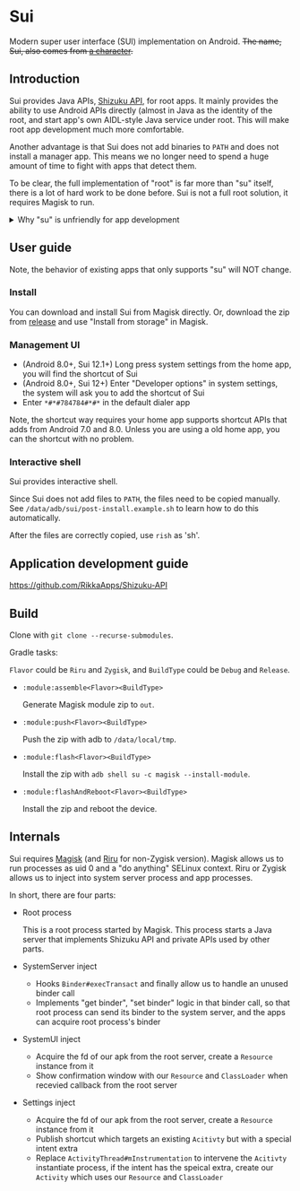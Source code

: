 # Sui

Modern super user interface (SUI) implementation on Android. <del>The name, Sui, also comes from [a character](https://www.pixiv.net/artworks/71435059).</del>

## Introduction

Sui provides Java APIs, [Shizuku API](https://github.com/RikkaApps/Shizuku-API), for root apps. It mainly provides the ability to use Android APIs directly (almost in Java as the identity of the root, and start app's own AIDL-style Java service under root. This will make root app development much more comfortable.

Another advantage is that Sui does not add binaries to `PATH` and does not install a manager app. This means we no longer need to spend a huge amount of time to fight with apps that detect them.

To be clear, the full implementation of "root" is far more than "su" itself, there is a lot of hard work to be done before. Sui is not a full root solution, it requires Magisk to run.

<details>
  <summary>Why "su" is unfriendly for app development</summary>

The "su", a "shell" runs as root, is too far from the Android world.

To explain this, we need to talk about how system API works. For example, we can use `PackageManager#getInstalledApplications` to get the app list. This is actually an interprocess communication (IPC) process of the app process and system server process, just the Android framework did the inner works for us. Android uses `Binder` to do this type of IPC. `Binder` allows the server-side to learn the uid and pid of the client-side so that the system server can check if the app has the permission to do the operation.

Back to "su", there are commands provided by the Android system. In the same example, to get the app list with "su", we have to use `pm list`. This is too painful.

1. Text-based, this means there is no structured data like `PackageInfo` in Java. You have to parse the output text.
2. It is much slower because run a command means at least one new process is started. And `PackageManager#getInstalledApplications` is used inside `pm list`.
3. The possibility is limited to how the command can do. The command only covers a little amount of Android APIs.

Although it is possible to use Java APIs as root with `app_process` (there are libraries like libsu and librootjava), transfer binder between app process and root process is painful. If you want the root process to run as a daemon. When the app process restarts, it has no cheap way to get the binder of the root process.

In fact, for Magisk and other root solutions, makes the "su" to work is not that easy as some people think (let "su" itself work and the communication between the "su" and the manager app have a lot of unhappy work behind).

</details>

## User guide

Note, the behavior of existing apps that only supports "su" will NOT change.

### Install

You can download and install Sui from Magisk directly. Or, download the zip from [release](https://github.com/RikkaApps/Sui/releases/) and use "Install from storage" in Magisk.

### Management UI

- (Android 8.0+, Sui 12.1+) Long press system settings from the home app, you will find the shortcut of Sui
- (Android 8.0+, Sui 12+) Enter "Developer options" in system settings, the system will ask you to add the shortcut of Sui
- Enter `*#*#784784#*#*` in the default dialer app

Note, the shortcut way requires your home app supports shortcut APIs that adds from Android 7.0 and 8.0. Unless you are using a old home app, you can the shortcut with no problem.

### Interactive shell

Sui provides interactive shell.

Since Sui does not add files to `PATH`, the files need to be copied manually. See `/data/adb/sui/post-install.example.sh` to learn how to do this automatically.

After the files are correctly copied, use `rish` as 'sh'.

## Application development guide

https://github.com/RikkaApps/Shizuku-API

## Build

Clone with `git clone --recurse-submodules`.

Gradle tasks:

`Flavor` could be `Riru` and `Zygisk`, and `BuildType` could be `Debug` and `Release`.

* `:module:assemble<Flavor><BuildType>`

   Generate Magisk module zip to `out`.

* `:module:push<Flavor><BuildType>`

   Push the zip with adb to `/data/local/tmp`.

* `:module:flash<Flavor><BuildType>`

   Install the zip with `adb shell su -c magisk --install-module`.

* `:module:flashAndReboot<Flavor><BuildType>`

   Install the zip and reboot the device.

## Internals

Sui requires [Magisk](https://github.com/topjohnwu/Magisk) (and [Riru](https://github.com/RikkaApps) for non-Zygisk version). Magisk allows us to run processes as uid 0 and a "do anything" SELinux context. Riru or Zygisk allows us to inject into system server process and app processes.

In short, there are four parts:

- Root process

  This is a root process started by Magisk. This process starts a Java server that implements Shizuku API and private APIs used by other parts.

- SystemServer inject

  - Hooks `Binder#execTransact` and finally allow us to handle an unused binder call
  - Implements "get binder", "set binder" logic in that binder call, so that root process can send its binder to the system server, and the apps can acquire root process's binder

- SystemUI inject

  - Acquire the fd of our apk from the root server, create a `Resource` instance from it
  - Show confirmation window with our `Resource` and `ClassLoader` when recevied callback from the root server

- Settings inject

  - Acquire the fd of our apk from the root server, create a `Resource` instance from it
  - Publish shortcut which targets an existing `Acitivty` but with a special intent extra
  - Replace `ActivityThread#mInstrumentation` to intervene the `Acitivty` instantiate process, if the intent has the speical extra, create our `Activity` which uses our `Resource` and `ClassLoader`
